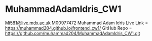 # MuhammadAdamIdris_CW1
Mi581@live.mdx.ac.uk
M00977472
Muhammad Adam Idris
Live Link = https://muhammad204.github.io/frontend_cw1/
GitHub Repo = https://github.com/muhammad204/MuhammadAdamIdris_CW1.git 
